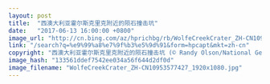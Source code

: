 ```yaml
---
layout: post
title:  "西澳大利亚霍尔斯克里克附近的陨石撞击坑"
date:   "2017-06-13 16:00:00 +0800"
image_url: "http://cn.bing.com/az/hprichbg/rb/WolfeCreekCrater_ZH-CN10953577427_1920x1080.jpg"
link: "/search?q=%e9%99%a8%e7%9f%b3%e5%9d%91&form=hpcapt&mkt=zh-cn"
copyright: "西澳大利亚霍尔斯克里克附近的陨石撞击坑 (© Randy Olson/National Geographic Creative/Getty Images)"
image_hash: "133561ddef7542ee034a56f644d2df0d"
image_filename: "WolfeCreekCrater_ZH-CN10953577427_1920x1080.jpg"
---
```

